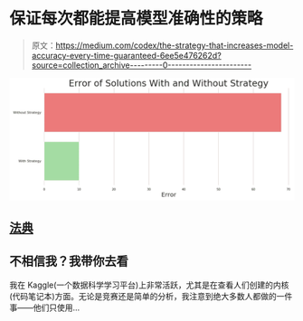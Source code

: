 # 保证每次都能提高模型准确性的策略

> 原文：<https://medium.com/codex/the-strategy-that-increases-model-accuracy-every-time-guaranteed-6ee5e476262d?source=collection_archive---------0----------------------->

![](img/9ed60aa2899ca573c3953f667683d2ef.png)

## [法典](http://medium.com/codex)

## 不相信我？我带你去看

我在 Kaggle(一个数据科学学习平台)上非常活跃，尤其是在查看人们创建的内核(代码笔记本)方面。无论是竞赛还是简单的分析，我注意到绝大多数人都做的一件事——他们只使用…